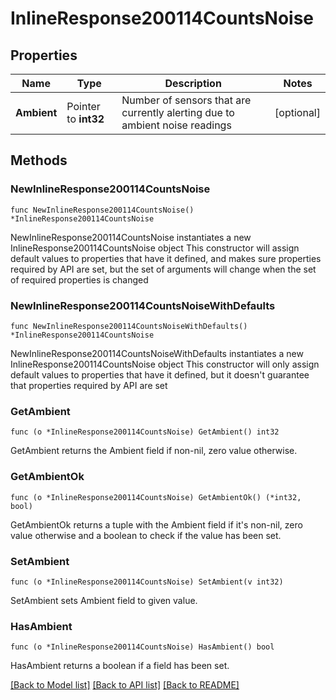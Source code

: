 # InlineResponse200114CountsNoise

## Properties

Name | Type | Description | Notes
------------ | ------------- | ------------- | -------------
**Ambient** | Pointer to **int32** | Number of sensors that are currently alerting due to ambient noise readings | [optional] 

## Methods

### NewInlineResponse200114CountsNoise

`func NewInlineResponse200114CountsNoise() *InlineResponse200114CountsNoise`

NewInlineResponse200114CountsNoise instantiates a new InlineResponse200114CountsNoise object
This constructor will assign default values to properties that have it defined,
and makes sure properties required by API are set, but the set of arguments
will change when the set of required properties is changed

### NewInlineResponse200114CountsNoiseWithDefaults

`func NewInlineResponse200114CountsNoiseWithDefaults() *InlineResponse200114CountsNoise`

NewInlineResponse200114CountsNoiseWithDefaults instantiates a new InlineResponse200114CountsNoise object
This constructor will only assign default values to properties that have it defined,
but it doesn't guarantee that properties required by API are set

### GetAmbient

`func (o *InlineResponse200114CountsNoise) GetAmbient() int32`

GetAmbient returns the Ambient field if non-nil, zero value otherwise.

### GetAmbientOk

`func (o *InlineResponse200114CountsNoise) GetAmbientOk() (*int32, bool)`

GetAmbientOk returns a tuple with the Ambient field if it's non-nil, zero value otherwise
and a boolean to check if the value has been set.

### SetAmbient

`func (o *InlineResponse200114CountsNoise) SetAmbient(v int32)`

SetAmbient sets Ambient field to given value.

### HasAmbient

`func (o *InlineResponse200114CountsNoise) HasAmbient() bool`

HasAmbient returns a boolean if a field has been set.


[[Back to Model list]](../README.md#documentation-for-models) [[Back to API list]](../README.md#documentation-for-api-endpoints) [[Back to README]](../README.md)


